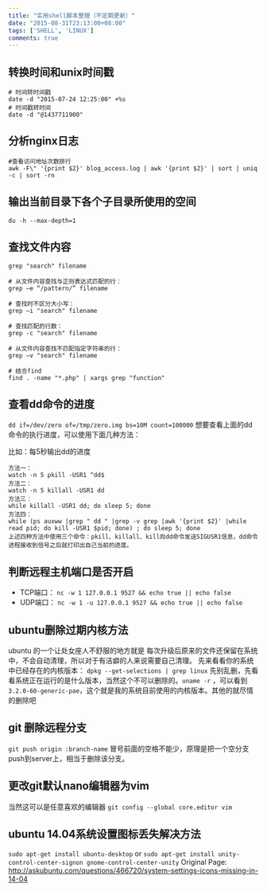 ```yaml
---
title: "实用shell脚本整理（不定期更新）"
date: "2015-08-31T23:13:00+08:00"
tags: ['SHELL', 'LINUX']
comments: true
---
```



## 转换时间和unix时间戳
```
# 时间转时间戳
date -d "2015-07-24 12:25:00" +%s
# 时间戳转时间
date -d "@1437711900"
```
<!--more-->

## 分析nginx日志

```
#查看访问地址次数排行
awk -F\" '{print $2}' blog_access.log | awk '{print $2}' | sort | uniq -c | sort -rn
```

## 输出当前目录下各个子目录所使用的空间
```
du -h --max-depth=1
```
## 查找文件内容
```
grep "search" filename

# 从文件内容查找与正则表达式匹配的行：
grep –e “/pattern/” filename

# 查找时不区分大小写：
grep –i "search" filename

# 查找匹配的行数：
grep -c "search" filename

# 从文件内容查找不匹配指定字符串的行：
grep –v "search" filename

# 结合find
find . -name "*.php" | xargs grep "function"
```

## 查看dd命令的进度

`dd if=/dev/zero of=/tmp/zero.img bs=10M count=100000`
想要查看上面的dd命令的执行进度，可以使用下面几种方法：

比如：每5秒输出dd的进度
```
方法一：
watch -n 5 pkill -USR1 ^dd$
方法二：
watch -n 5 killall -USR1 dd
方法三：
while killall -USR1 dd; do sleep 5; done
方法四：
while (ps auxww |grep " dd " |grep -v grep |awk '{print $2}' |while read pid; do kill -USR1 $pid; done) ; do sleep 5; done
上述四种方法中使用三个命令：pkill、killall、kill向dd命令发送SIGUSR1信息，dd命令进程接收到信号之后就打印出自己当前的进度。
```
## 判断远程主机端口是否开启
- TCP端口：
  `nc -w 1 127.0.0.1 9527 && echo true || echo false`
- UDP端口：
  `nc -w 1 -u 127.0.0.1 9527 && echo true || echo false`

## ubuntu删除过期内核方法
ubuntu 的一个让处女座人不舒服的地方就是 每次升级后原来的文件还保留在系统中，不会自动清理，所以对于有洁癖的人来说需要自己清理。
先来看看你的系统中已经存在的内核版本：
`dpkg --get-selections | grep linux`
先别乱删，先看看系统正在运行的是什么版本，当然这个不可以删除的。`uname -r` ，可以看到 `3.2.0-60-generic-pae`，这个就是我的系统目前使用的内核版本。其他的就尽情的删除吧

## git 删除远程分支
`git push origin :branch-name`
冒号前面的空格不能少，原理是把一个空分支push到server上，相当于删除该分支。
## 更改git默认nano编辑器为vim
当然这可以是任意喜欢的编辑器
`git config --global core.editor vim`
## ubuntu 14.04系统设置图标丢失解决方法
`sudo apt-get install ubuntu-desktop`
or
`sudo apt-get install unity-control-center-signon gnome-control-center-unity`
Original Page: <http://askubuntu.com/questions/466720/system-settings-icons-missing-in-14-04>